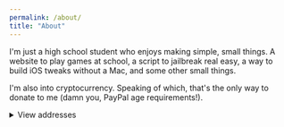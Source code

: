 ```yaml
---
permalink: /about/
title: "About"
---
```


I'm just a high school student who enjoys making simple, small things. A website to play games at school, a script to jailbreak real easy, a way to build iOS tweaks without a Mac, and some other small things.

I'm also into cryptocurrency. Speaking of which, that's the only way to donate to me (damn you, PayPal age requirements!).

<details>
  <summary>View addresses</summary>

BTC  3FktLLGKKG6Qi1px1U7ADLURKTRwYcHy7q

BCH  1JrCxen5MLuUbtwch8dfJ3d6WWswVDqSWP

DOGE DSNthiejZjMvaLwXQFjCixSjaQsL199ySA

ETH  0x5288C85b1B24BF8Ed0fD445715D6AabF63Cf0A0b

LTC  MGS4jeGDWF1wQp4DwTtyw46nyWwArYutYy

XMR  48mZgqmLKjr97JoKadWeqFEqZk3fktx749215krxksMvgVcRNVaNkeA1Gpvi9NqHRD9aPwbSjiWr6gJd1KuVYd5W7bFHvNA

![Thank you!](https://bit.ly/39NvSSn)
</details>
